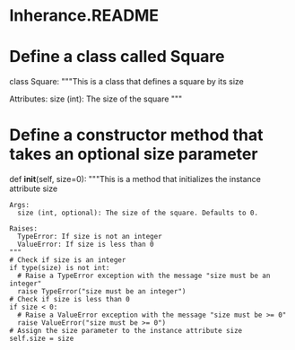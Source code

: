 # Inherance.README
# Define a class called Square
class Square:
  """This is a class that defines a square by its size

  Attributes:
    size (int): The size of the square
  """

  # Define a constructor method that takes an optional size parameter
  def __init__(self, size=0):
    """This is a method that initializes the instance attribute size

    Args:
      size (int, optional): The size of the square. Defaults to 0.

    Raises:
      TypeError: If size is not an integer
      ValueError: If size is less than 0
    """
    # Check if size is an integer
    if type(size) is not int:
      # Raise a TypeError exception with the message "size must be an integer"
      raise TypeError("size must be an integer")
    # Check if size is less than 0
    if size < 0:
      # Raise a ValueError exception with the message "size must be >= 0"
      raise ValueError("size must be >= 0")
    # Assign the size parameter to the instance attribute size
    self.size = size
